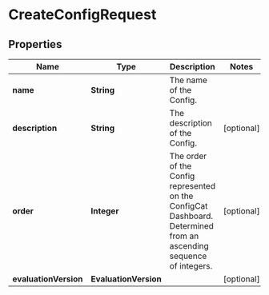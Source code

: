 

# CreateConfigRequest


## Properties

| Name | Type | Description | Notes |
|------------ | ------------- | ------------- | -------------|
|**name** | **String** | The name of the Config. |  |
|**description** | **String** | The description of the Config. |  [optional] |
|**order** | **Integer** | The order of the Config represented on the ConfigCat Dashboard.  Determined from an ascending sequence of integers. |  [optional] |
|**evaluationVersion** | **EvaluationVersion** |  |  [optional] |



